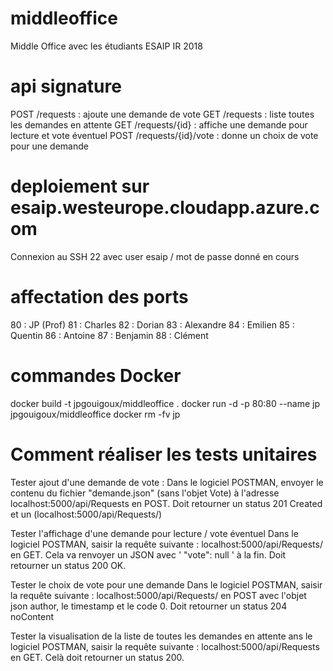 # middleoffice
Middle Office avec les étudiants ESAIP IR 2018

# api signature
POST /requests : ajoute une demande de vote
GET /requests : liste toutes les demandes en attente
GET /requests/{id} : affiche une demande pour lecture et vote éventuel
POST /requests/{id}/vote : donne un choix de vote pour une demande

# deploiement sur esaip.westeurope.cloudapp.azure.com
Connexion au SSH 22 avec user esaip / mot de passe donné en cours

# affectation des ports
80 : JP (Prof)
81 : Charles
82 : Dorian
83 : Alexandre
84 : Emilien
85 : Quentin
86 : Antoine
87 : Benjamin
88 : Clément

# commandes Docker
docker build -t jpgouigoux/middleoffice .
docker run -d -p 80:80 --name jp jpgouigoux/middleoffice
docker rm -fv jp

# Comment réaliser les tests unitaires
Tester ajout d'une demande de vote :
Dans le logiciel POSTMAN, envoyer le contenu du fichier "demande.json" (sans l'objet Vote) à l'adresse localhost:5000/api/Requests en POST. Doit retourner un status 201 Created et un (localhost:5000/api/Requests/<id>)

Tester l'affichage d'une demande pour lecture / vote éventuel
Dans le logiciel POSTMAN, saisir la requête suivante : localhost:5000/api/Requests/<id> en GET. Cela va renvoyer un JSON avec ' "vote": null ' à la fin. Doit retourner un status 200 OK.

Tester le choix de vote pour une demande
Dans le logiciel POSTMAN, saisir la requête suivante : localhost:5000/api/Requests/<id> en POST avec l'objet json author, le timestamp et le code 0. Doit retourner un status 204 noContent

Tester la visualisation de la liste de toutes les demandes en attente
ans le logiciel POSTMAN, saisir la requête suivante : localhost:5000/api/Requests en GET. Celà doit retourner un status 200. 

    
